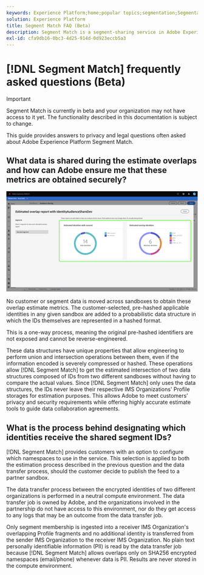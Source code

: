 ```yaml
---
keywords: Experience Platform;home;popular topics;segmentation;Segmentation;Segment Match;segment match
solution: Experience Platform
title: Segment Match FAQ (Beta)
description: Segment Match is a segment-sharing service in Adobe Experience Platform that allows for two or more Platform users to exchange segment data in a secure, governed, and privacy-friendly manner.
exl-id: cfa9db16-0bc3-4d25-914d-0d923eccb5a3
---
```

# [!DNL Segment Match] frequently asked questions (Beta)

>[!IMPORTANT]
>
>Segment Match is currently in beta and your organization may not have access to it yet. The functionality described in this documentation is subject to change.

This guide provides answers to privacy and legal questions often asked about Adobe Experience Platform Segment Match.

## What data is shared during the estimate overlaps and how can Adobe ensure me that these metrics are obtained securely? 

![overlap-report.png](./images/overlap-report.png)

No customer or segment data is moved across sandboxes to obtain these overlap estimate metrics. The customer-selected, pre-hashed applicable identities in any given sandbox are added to a probabilistic data structure in which the IDs themselves are represented in a hashed format. 

This is a one-way process, meaning the original pre-hashed identifiers are not exposed and cannot be reverse-engineered. 

These data structures have unique properties that allow engineering to perform union and intersection operations between them, even if the information encoded is severely compressed or hashed. These operations allow [!DNL Segment Match] to get the estimated intersection of two data structures composed of IDs from two different sandboxes without having to compare the actual values. Since [!DNL Segment Match] only uses the data structures, the IDs never leave their respective IMS Organizations' Profile storages for estimation purposes. This allows Adobe to meet customers’ privacy and security requirements while offering highly accurate estimate tools to guide data collaboration agreements.  

## What is the process behind designating which identities receive the shared segment IDs?

[!DNL Segment Match] provides customers with an option to configure which namespaces to use in the service. This selection is applied to both the estimation process described in the previous question and the data transfer process, should the customer decide to publish the feed to a partner sandbox.  

The data transfer process between the encrypted identities of two different organizations is performed in a neutral compute environment. The data transfer job is owned by Adobe, and the organizations involved in the partnership do not have access to this environment, nor do they get access to any logs that may be an outcome from the data transfer job. 

Only segment membership is ingested into a receiver IMS Organization's overlapping Profile fragments and no additional identity is transferred from the sender IMS Organization to the receiver IMS Organization. No plain text personally identifiable information (PII) is read by the data transfer job because [!DNL Segment Match] allows overlaps only on SHA256 encrypted namespaces (email/phone) whenever data is PII. Results are never stored in the compute environment.
